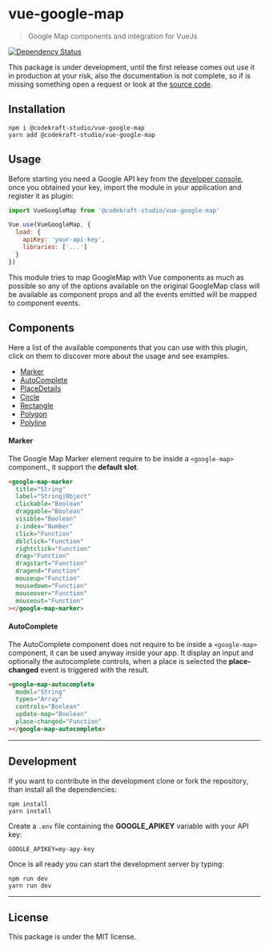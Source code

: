 # vue-google-map

> Google Map components and integration for VueJs

[![Dependency Status][daviddm-image]][daviddm-url]

This package is under development, until the first release comes out use it in production at your risk, also the documentation is not complete, so if is missing something open a request or look at the [source code](https://github.com/codekraft-studio/vue-google-map).

## Installation

```
npm i @codekraft-studio/vue-google-map
yarn add @codekraft-studio/vue-google-map
```

## Usage

Before starting you need a Google API key from the [developer console](http://console.developers.google.com/), once you obtained your key, import the module in your application and register it as plugin:

```js
import VueGoogleMap from '@codekraft-studio/vue-google-map'

Vue.use(VueGoogleMap, {
  load: {
    apiKey: 'your-api-key',
    libraries: ['...']
  }
})
```

This module tries to map GoogleMap with Vue components as much as possible so any of the options available on the original GoogleMap class will be available as component props and all the events emitted will be mapped to component events.

## Components

Here a list of the available components that you can use with this plugin, click on them to discover more about the usage and see examples.

* [Marker](#Marker)
* [AutoComplete](#AutoComplete)
* [PlaceDetails](#PlaceDetails)
* [Circle](#Circle)
* [Rectangle](#Rectangle)
* [Polygon](#Polygon)
* [Polyline](#Polyline)


#### Marker

The Google Map Marker element require to be inside a `<google-map>` component., it support the __default slot__.

```html
<google-map-marker
  title="String"
  label="String|Object"
  clickable="Boolean"
  draggable="Boolean"
  visible="Boolean"
  z-index="Number"
  click="Function"
  dblclick="Function"
  rightclick="Function"
  drag="Function"
  dragstart="Function"
  dragend="Function"
  mouseup="Function"
  mousedown="Function"
  mouseover="Function"
  mouseout="Function"
></google-map-marker>
```

#### AutoComplete

The AutoComplete component does not require to be inside a `<google-map>` component, it can be used anyway inside your app. It display an input and optionally the autocomplete controls, when a place is selected the __place-changed__ event is triggered with the result.

```html
<google-map-autocomplete
  model="String"
  types="Array"
  controls="Boolean"
  update-map="Boolean"
  place-changed="Function"
></google-map-autocomplete>
```

---

## Development

If you want to contribute in the development clone or fork the repository, than install all the dependencies:

```
npm install
yarn install
```

Create a `.env` file containing the __GOOGLE_APIKEY__ variable with your API key:

```
GOOGLE_APIKEY=my-apy-key
```

Once is all ready you can start the development server by typing:

```
npm run dev
yarn run dev
```

---

## License

This package is under the MIT license.

[daviddm-image]: https://david-dm.org/codekraft-studio/vue-google-map.svg?theme=shields.io
[daviddm-url]: https://david-dm.org/codekraft-studio/vue-google-map
